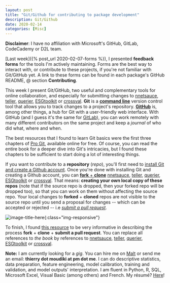 ```yaml
---
layout: post
title: "Git/Github for contributing to package development"
description: Git/Github
date: 2020-02-14
categories: [Misc]
---
```


__Disclaimer__: I have no affiliation with Microsoft's GitHub, GitLab, CodeCademy or D2L team. 

[Last week]({% post_url 2020-02-07-forms %}), I presented __feedback forms__ for the tools I'm actively maintaining. Forms are the best way to interact with, or contribute to these projects, if you're not familiar with Git/GitHub yet. A link to these forms can be found in each package's GitHub README, @ section __Contributing__. 

This week I present Git/GitHub, two useful and complementary tools for online collaboration, and especially for submitting changes to [nnetsauce](https://github.com/thierrymoudiki/nnetsauce), [teller](https://github.com/thierrymoudiki/teller), [querier](https://github.com/thierrymoudiki/querier), [ESGtoolkit](https://github.com/thierrymoudiki/ESGtoolkit) or [crossval](https://github.com/thierrymoudiki/crossval). __Git__ is a [__command line__](https://www.codecademy.com/articles/command-line-commands) version control tool that allows you to track changes to a project's repository. [__GitHub__](https://github.com/) is, among other things, a hub for Git with a user-friendly web interface. With GitHub (and I guess it's the same for [GitLab](https://about.gitlab.com/)), you can work remotely with many different contributors on the same project and keep a _journal_ of who did what, where and when.

The best resources that I found to learn Git basics were the first three chapters of [Pro Git](https://git-scm.com/book/en/v2),  available online for free. Of course, you can read the entire book for a deeper dive into Git's intricacies, but I found these chapters to be sufficient to start doing a lot of interesting things. 

If you want to contribute to a __repository__ (_repo_), you'll first need to [install Git and create a Github account](https://help.github.com/en/github/getting-started-with-github/set-up-git). Once you're done with installing Git and creating a Github account, you can [__fork__ + __clone__](https://help.github.com/en/github/getting-started-with-github/fork-a-repo) [nnetsauce](https://github.com/thierrymoudiki/nnetsauce), [teller](https://github.com/thierrymoudiki/teller), [querier](https://github.com/thierrymoudiki/querier), [ESGtoolkit](https://github.com/thierrymoudiki/ESGtoolkit) or [crossval](https://github.com/thierrymoudiki/crossval). That means: __creating your own local copy of these repos__ (note that if the source repo is dropped, then your forked repo will be dropped too), so that you can work on them without affecting the source repo. Your local changes to __forked__ + __cloned__ repos are not visible to the source repo until you send a proposal for changes -- which can be accepted or rejected -- i.e [_submit a pull request_](https://help.github.com/en/github/collaborating-with-issues-and-pull-requests/creating-a-pull-request).

![image-title-here]({{base}}/images/2020-02-14/2020-02-14-image1.png){:class="img-responsive"}

To finish, I found [this resource](https://d2l.ai/chapter_appendix-tools-for-deep-learning/contributing.html) to be very informative in describing the process __fork__ + __clone__ + __submit a pull request__. You can replace all references to _the book_ by references to [nnetsauce](https://github.com/thierrymoudiki/nnetsauce), [teller](https://github.com/thierrymoudiki/teller), [querier](https://github.com/thierrymoudiki/querier), [ESGtoolkit](https://github.com/thierrymoudiki/ESGtoolkit) or [crossval](https://github.com/thierrymoudiki/crossval). 

__Note:__ I am currently looking for a _gig_. You can hire me on [Malt](https://www.malt.fr/profile/thierrymoudiki) or send me an email: __thierry dot moudiki at pm dot me__. I can do descriptive statistics, data preparation, feature engineering, model calibration, training and validation, and model outputs' interpretation. I am fluent in Python, R, SQL, Microsoft Excel, Visual Basic (among others) and French. My résumé? [Here]({{base}}/cv/thierry-moudiki.pdf)!



